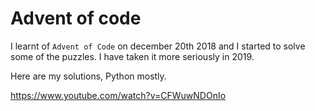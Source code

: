 # Advent of code 

I learnt of `Advent of Code` on december 20th 2018 and I started to solve some of the puzzles. 
I have taken it more seriously in 2019.

Here are my solutions, Python mostly.

https://www.youtube.com/watch?v=CFWuwNDOnIo
